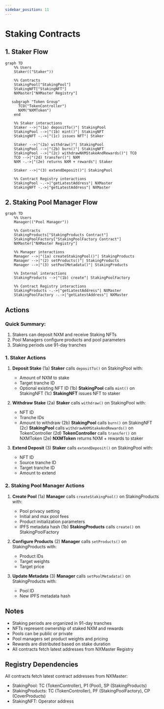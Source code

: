 ```yaml
---
sidebar_position: 11
---
```


# Staking Contracts

## 1. Staker Flow

```mermaid
graph TD
    %% Users
    Staker(("Staker"))

    %% Contracts
    StakingPool["StakingPool"]
    StakingNFT["StakingNFT"]
    NXMaster["NXMaster Registry"]

   subgraph "Token Group"
      TCO("TokenController")
      NXM("NXMToken")
    end

    %% Staker interactions
    Staker -->|"(1a) depositTo()"| StakingPool
    StakingPool -->|"(1b) mint()"| StakingNFT
    StakingNFT -.->|"(1c) issues NFT"| Staker

    Staker -->|"(2a) withdraw()"| StakingPool
    StakingPool -->|"(2b) burn()"| StakingNFT
    StakingPool -->|"(2c) withdrawNXMStakeAndRewards()"| TCO
    TCO -->|"(2d) transfer()"| NXM
    NXM -.->|"(2e) returns NXM + rewards"| Staker

    Staker -->|"(3) extendDeposit()"| StakingPool

    %% Contract Registry interactions
    StakingPool -.->|"getLatestAddress"| NXMaster
    StakingNFT -.->|"getLatestAddress"| NXMaster
```

## 2. Staking Pool Manager Flow

```mermaid
graph TD
    %% Users
    Manager(("Pool Manager"))

    %% Contracts
    StakingProducts["StakingProducts Contract"]
    StakingPoolFactory["StakingPoolFactory Contract"]
    NXMaster["NXMaster Registry"]

    %% Manager interactions
    Manager -->|"(1a) createStakingPool()"| StakingProducts
    Manager -->|"(2) setProducts()"| StakingProducts
    Manager -->|"(3) setPoolMetadata()"| StakingProducts

    %% Internal interactions
    StakingProducts -->|"(1b) create"| StakingPoolFactory

    %% Contract Registry interactions
    StakingProducts -.->|"getLatestAddress"| NXMaster
    StakingPoolFactory -.->|"getLatestAddress"| NXMaster
```

## Actions

### Quick Summary:

1. Stakers can deposit NXM and receive Staking NFTs
2. Pool Managers configure products and pool parameters
3. Staking periods use 91-day tranches

### 1. Staker Actions

1. **Deposit Stake**
   (1a) **Staker** calls `depositTo()` on StakingPool with:

   - Amount of NXM to stake
   - Target tranche ID
   - Optional existing NFT ID
     (1b) **StakingPool** calls `mint()` on StakingNFT
     (1c) **StakingNFT** issues NFT to staker

2. **Withdraw Stake**
   (2a) **Staker** calls `withdraw()` on StakingPool with:

   - NFT ID
   - Tranche IDs
   - Amount to withdraw
     (2b) **StakingPool** calls `burn()` on StakingNFT
     (2c) **StakingPool** calls `withdrawNXMStakeAndRewards()` on TokenController
     (2d) **TokenController** calls `transfer()` on NXMToken
     (2e) **NXMToken** returns NXM + rewards to staker

3. **Extend Deposit**
   (3) **Staker** calls `extendDeposit()` on StakingPool with:
   - NFT ID
   - Source tranche ID
   - Target tranche ID
   - Amount to extend

### 2. Staking Pool Manager Actions

1. **Create Pool**
   (1a) **Manager** calls `createStakingPool()` on StakingProducts with:

   - Pool privacy setting
   - Initial and max pool fees
   - Product initialization parameters
   - IPFS metadata hash
     (1b) **StakingProducts** calls `create()` on StakingPoolFactory

2. **Configure Products**
   (2) **Manager** calls `setProducts()` on StakingProducts with:

   - Product IDs
   - Target weights
   - Target price

3. **Update Metadata**
   (3) **Manager** calls `setPoolMetadata()` on StakingProducts with:
   - Pool ID
   - New IPFS metadata hash

## Notes

- Staking periods are organized in 91-day tranches
- NFTs represent ownership of staked NXM and rewards
- Pools can be public or private
- Pool managers set product weights and pricing
- Rewards are distributed based on stake duration
- All contracts fetch latest addresses from NXMaster Registry

## Registry Dependencies

All contracts fetch latest contract addresses from NXMaster:

- StakingPool: TC (TokenController), P1 (Pool), SP (StakingProducts)
- StakingProducts: TC (TokenController), PF (StakingPoolFactory), CP (CoverProducts)
- StakingNFT: Operator address
